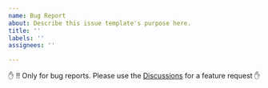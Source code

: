 ```yaml
---
name: Bug Report
about: Describe this issue template's purpose here.
title: ''
labels: ''
assignees: ''

---
```


✋  !! Only for bug reports. Please use the [Discussions](https://github.com/danchitnis/EEsim/discussions) for a feature request ✋
